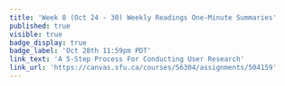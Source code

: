 ```yaml
---
title: 'Week 8 (Oct 24 - 30) Weekly Readings One-Minute Summaries'
published: true
visible: true
badge_display: true
badge_label: 'Oct 28th 11:59pm PDT'
link_text: 'A 5-Step Process For Conducting User Research'
link_url: 'https://canvas.sfu.ca/courses/56304/assignments/504159'
---
```


